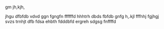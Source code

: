 gm
jh,kjh,

jhgu
dfbfdb
vdvd
ggn
fgngfn
ffffffd
hhhtrh
dbds
fbfdb
gnfg
h,.kjl
fffhhj
fgjhgj
svzs
trnhjt
dfb
fdsa
ehbth
fdddbfd
ergreh
sdgsg
fnffffd
